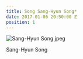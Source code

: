 ```yaml
---
title: Song Sang-Hyun Song*
date: 2017-01-06 20:50:00 Z
position: 1
---
```


![Sang-Hyun Song.jpeg](/uploads/Sang-Hyun%20Song.jpeg)

Sang-Hyun Song